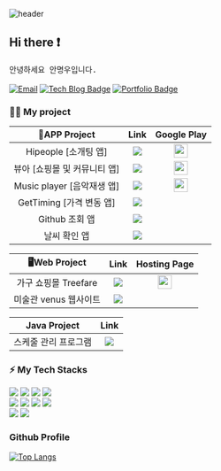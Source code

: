![header](https://capsule-render.vercel.app/api?type=waving&color=gradient&height=300&section=header&text=Good%20to%20see%20you%20🤗&desc=I'm%20Myungwoo%20:%20%29&fontSize=60&fontAlignY=40&descSize=25&descAlignY=58&animation=fadeIn)

## Hi there ❗ 
<samp> 안녕하세요 안명우입니다. </samp> </br></br>
[![Email](http://img.shields.io/badge/woo941102@naver.com-4885ed?style=flat-square&logo=gmail&link=mailto:woo941102@naver.com)](mailto:woo941102@naver.com) [![Tech Blog Badge](https://img.shields.io/badge/Blog-CC0000?style=flat-square&logo=Tesla&logoColor=white&link=https://geonlee.tistory.com/)](https://jejublog94.tistory.com//) [![Portfolio Badge](https://img.shields.io/badge/Portfolio-ffffff?style=flat-square&logo=Notion&logoColor=black&link=https://www.notion.so/Geon-Lee-0a2ead807ec24791b5f75a5d0974fca8)](https://www.notion.so/An-Myungwoo-0e8aaeefc09043a1adfe98b1693774e7)

### 💁‍♂️ My project
|  📱APP Project |                      Link                      | Google Play  |  
|:--------:|:-------------------------------------------------:|:-------------------------------------------------:|
| Hipeople [소개팅 앱] | <a href="https://github.com/AnMyungwoo94/Hipeople_App"><img src="https://img.shields.io/badge/Link-D9D9D9?style=flat-square&logo=verizon&logoColor=white"/></a> | <a href="https://play.google.com/store/apps/details?id=com.myungwoo.datingappkotlinproject"><img src="https://cdn-icons-png.flaticon.com/128/6124/6124997.png" width="25"/></a>  |
| 뷰아 [쇼핑몰 및 커뮤니티 앱]  |<a href="https://github.com/AnMyungwoo94/BeautyIdea_Shopping_App"><img src="https://img.shields.io/badge/Link-D9D9D9?style=flat-square&logo=verizon&logoColor=white"/></a> | <a href="https://play.google.com/store/apps/details?id=com.myungwoo.shoppingmall_app"><img src="https://cdn-icons-png.flaticon.com/128/6124/6124997.png" width="25"/></a>|
| Music player [음악재생 앱]  | <a href="https://github.com/AnMyungwoo94/Mp3PlayerOnDB"><img src="https://img.shields.io/badge/Link-D9D9D9?style=flat-square&logo=verizon&logoColor=white"/></a> | <a href="https://play.google.com/store/apps/details?id=com.myungwoo.mp3playerondb"><img src="https://cdn-icons-png.flaticon.com/128/6124/6124997.png" width="25"/></a>|
| GetTiming [가격 변동 앱]   |<a href="https://github.com/AnMyungwoo94/GetTiming_App"><img src="https://img.shields.io/badge/Link-D9D9D9?style=flat-square&logo=verizon&logoColor=white"/></a>                       ||
| Github 조회 앱   |<a href="https://github.com/AnMyungwoo94/githubApp"><img src="https://img.shields.io/badge/Link-D9D9D9?style=flat-square&logo=verizon&logoColor=white"/></a> ||
| 날씨 확인 앱   |<a href="https://github.com/AnMyungwoo94/WeatherApp"><img src="https://img.shields.io/badge/Link-D9D9D9?style=flat-square&logo=verizon&logoColor=white"/></a> ||

|  🖥️Web Project |                      Link                      | Hosting Page |  
|:--------:|:-------------------------------------------------:|:-------------------------------------------------:|
|가구 쇼핑몰 Treefare         | <a href="https://github.com/AnMyungwoo94/treefare_shoppingmall"><img src="https://img.shields.io/badge/Link-D9D9D9?style=flat-square&logo=verizon&logoColor=white"/></a> | <a href="http://myungwoo.dothome.co.kr/php_treefare/index.php"><img src="https://cdn-icons-png.flaticon.com/128/3308/3308395.png" width="25" /></a> | 
|미술관 venus 웹사이트         | <a href="https://github.com/AnMyungwoo94/venus_museum"><img src="https://img.shields.io/badge/Link-D9D9D9?style=flat-square&logo=verizon&logoColor=white"/></a> |  |

|  Java Project |                      Link                      |
|:--------:|:-------------------------------------------------:|
|스케줄 관리 프로그램       | <a href="https://github.com/AnMyungwoo94/Schedule_Management_Program"><img src="https://img.shields.io/badge/Link-D9D9D9?style=flat-square&logo=verizon&logoColor=white"/></a>|


### ⚡ My Tech Stacks
<div style="textalign=center"> 
  <img src="https://img.shields.io/badge/java-007396?style=for-the-badge&logo=java&logoColor=white"> 
  <img src="https://img.shields.io/badge/javascript-F7DF1E?style=for-the-badge&logo=javascript&logoColor=black"> 
  <img src="https://img.shields.io/badge/html5-E34F26?style=for-the-badge&logo=html5&logoColor=white"> 
  <img src="https://img.shields.io/badge/php-1071D3?style=for-the-badge&logo=php&logoColor=white"></br>
  <img src="https://img.shields.io/badge/css-1572B6?style=for-the-badge&logo=css3&logoColor=white"> 
  <img src="https://img.shields.io/badge/kotlin-339AF0?style=for-the-badge&logo=kotlin&logoColor=white">
  <img src="https://img.shields.io/badge/mysql-4479A1?style=for-the-badge&logo=mysql&logoColor=white"> 
  <img src="https://img.shields.io/badge/firebase-FFCA28?style=for-the-badge&logo=firebase&logoColor=white"></br>
  <img src="https://img.shields.io/badge/bootstrap-7952B3?style=for-the-badge&logo=bootstrap&logoColor=white">
  <img src="https://img.shields.io/badge/fontawesome-339AF0?style=for-the-badge&logo=fontawesome&logoColor=white">
</div>


<div>
<h3>Github Profile</h3>

[![Top Langs](https://github-readme-stats.vercel.app/api/top-langs/?username=AnMyungwoo94&layout=compact)](https://github.com/AnMyungwoo94/github-readme-stats) 
</div>
